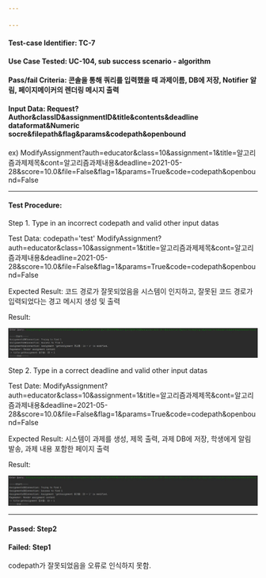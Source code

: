 ```yaml
---

---
```


#### Test-case Identifier: TC-7

#### Use Case Tested: UC-104, sub success scenario - algorithm

#### Pass/fail Criteria: 콘솔을 통해 쿼리를 입력했을 때 과제이름, DB에 저장, Notifier 알림, 페이지메이커의 렌더링 메시지 출력

#### Input Data: Request?Author&classID&assignmentID&title&contents&deadline dataformat&Numeric socre&filepath&flag&params&codepath&openbound

ex) ModifyAssignment?auth=educator&class=10&assignment=1&title=알고리즘과제제목&cont=알고리즘과제내용&deadline=2021-05-28&score=10.0&file=False&flag=1&params=True&code=codepath&openbound=False

------

#### Test Procedure:

Step 1. Type in an incorrect codepath and  valid other input datas

Test Data: codepath='test'
	ModifyAssignment?auth=educator&class=10&assignment=1&title=알고리즘과제제목&cont=알고리즘과제내용&deadline=2021-05-28&score=10.0&file=False&flag=1&params=True&code=codepath&openbound=False

Expected Result: 코드 경로가 잘못되었음을 시스템이 인지하고, 잘못된 코드 경로가 입력되었다는 경고 메시지 생성 및 출력

Result:

![TC-7 step1](img/TC-7%20step1.jpg)

Step 2. Type in a correct deadline and valid other input datas

Test Date: ModifyAssignment?auth=educator&class=10&assignment=1&title=알고리즘과제제목&cont=알고리즘과제내용&deadline=2021-05-28&score=10.0&file=False&flag=1&params=True&code=codepath&openbound=False

Expected Result: 시스템이 과제를 생성, 제목 출력, 과제 DB에 저장, 학생에게 알림 발송, 과제 내용 포함한 페이지 출력

Result:

![TC-7 step2](img/TC-7%20step2.jpg)

------

#### Passed: Step2

#### Failed: Step1

codepath가 잘못되었음을 오류로 인식하지 못함.